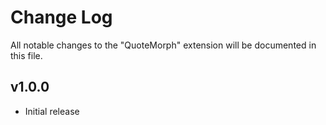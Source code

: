 # Change Log

All notable changes to the "QuoteMorph" extension will be documented in this file.


## v1.0.0

- Initial release